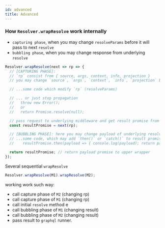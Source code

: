 ```yaml
---
id: advanced
title: Advanced
---
```


### How `Resolver.wrapResolve` work internally

* `capturing phase`, when you may change `resolveParams` before it will pass to next `resolve`
* `bubbling phase`, when you may change response from underlying `resolve`

```js
Resolver.wrapResolve(next => rp => {
  // [CAPTURING PHASE]:
  // `rp` consist from { source, args, context, info, projection }
  // you may change `source`, `args`, `context`, `info`, `projection` before it will pass to `next` underlying resolve function.

  // ...some code which modify `rp` (resolveParams)

  // ... or just stop propagation
  //   throw new Error();
  //   or
  //   return Promise.resolve(null);

  // pass request to underlying middleware and get result promise from it
  const resultPromise = next(rp);

  // [BUBBLING PHASE]: here you may change payload of underlying resolve method, via promise syntax
  // ...some code, which may add `then()` or `catch()` to result promise
  //    resultPromise.then(payload => { console.log(payload); return payload; })

  return resultPromise; // return payload promise to upper wrapper
});
```

Several sequential `wrapResolve`

```js
Resolver.wrapResolve(M1).wrapResolve(M2);
```

working work such way:

* call capture phase of `M2` (changing rp)
* call capture phase of `M1` (changing rp)
* call initial `resolve` method e
* call bubbling phase of `M1` (changing result)
* call bubbling phase of `M2` (changing result)
* pass result to `graphql` runner.
